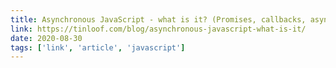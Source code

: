 ```yaml
---
title: Asynchronous JavaScript - what is it? (Promises, callbacks, async/await)
link: https://tinloof.com/blog/asynchronous-javascript-what-is-it/
date: 2020-08-30
tags: ['link', 'article', 'javascript']
---
```


